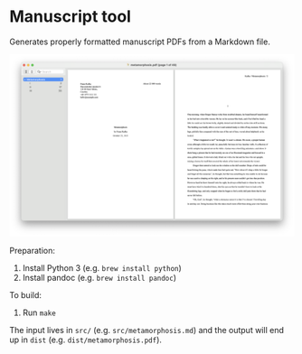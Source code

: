 # Manuscript tool

Generates properly formatted manuscript PDFs from a Markdown file.

![Sample PDF](sample.png)

Preparation:

1. Install Python 3 (e.g. `brew install python`)
1. Install pandoc (e.g. `brew install pandoc`)

To build:

1. Run `make`

The input lives in `src/` (e.g. `src/metamorphosis.md`) and the output will end up in `dist` (e.g. `dist/metamorphosis.pdf`).

